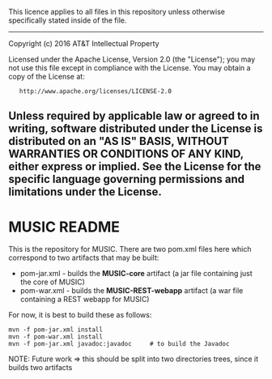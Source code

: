 This licence applies to all files in this repository unless otherwise specifically
stated inside of the file. 

 ---------------------------------------------------------------------------
   Copyright (c) 2016 AT&T Intellectual Property

   Licensed under the Apache License, Version 2.0 (the "License");
   you may not use this file except in compliance with the License.
   You may obtain a copy of the License at:

       http://www.apache.org/licenses/LICENSE-2.0

   Unless required by applicable law or agreed to in writing, software
   distributed under the License is distributed on an "AS IS" BASIS,
   WITHOUT WARRANTIES OR CONDITIONS OF ANY KIND, either express or implied.
   See the License for the specific language governing permissions and
   limitations under the License.
 ---------------------------------------------------------------------------
MUSIC README
===============

This is the repository for MUSIC.  There are two pom.xml files here which correspond to two
artifacts that may be built:

 * pom-jar.xml - builds the __MUSIC-core__ artifact (a jar file containing just the core of MUSIC)
 * pom-war.xml - builds the __MUSIC-REST-webapp__ artifact (a war file containing a REST webapp for MUSIC)

For now, it is best to build these as follows:

	mvn -f pom-jar.xml install
	mvn -f pom-war.xml install
	mvn -f pom-jar.xml javadoc:javadoc     # to build the Javadoc

NOTE: Future work => this should be split into two directories trees, since it builds two artifacts
